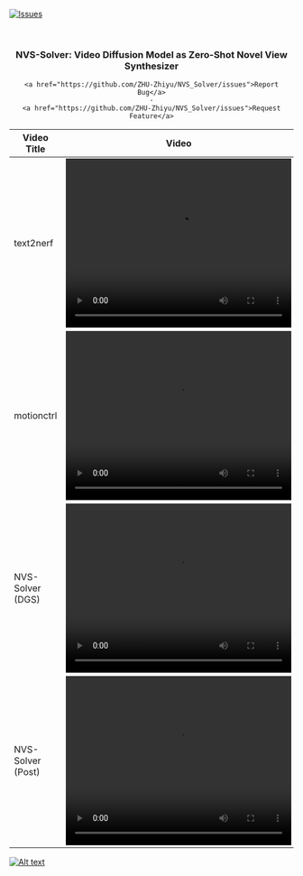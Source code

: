 <!-- Improved compatibility of back to top link: See: https://github.com/ZHU-Zhiyu/NVS_Solver/pull/73 -->
<a name="readme-top"></a>

[![Issues][issues-shield]][issues-url]
<!-- [![MIT License][license-shield]][license-url] -->
<!-- [![MyHomePage][linkedin-shield]][linkedin-url] -->

<!-- PROJECT LOGO -->
<br />
<div align="center">

  <h3 align="center">NVS-Solver: Video Diffusion Model as Zero-Shot Novel View Synthesizer</h3>
  <p align="center">
  
    <a href="https://github.com/ZHU-Zhiyu/NVS_Solver/issues">Report Bug</a>
    ·
    <a href="https://github.com/ZHU-Zhiyu/NVS_Solver/issues">Request Feature</a>
  </p>
</div>

| Video Title       | Video                                |
|-------------------|--------------------------------------|
| text2nerf | <video controls width="400" height="300" style="display:block; margin: 0 auto;"><source src="./Assests/Single/Ours/palace.mp4" type="video/mp4"></video> |
| motionctrl| <video controls width="400" height="300" style="display:block; margin: 0 auto;"><source src="./Assests/Single/Ours/palace.mp4" type="video/mp4"></video> |
| NVS-Solver (DGS)  | <video controls width="400" height="300" style="display:block; margin: 0 auto;"><source src="./Assests/Single/Ours/palace.mp4" type="video/mp4"></video> |
| NVS-Solver (Post) | <video controls width="400" height="300" style="display:block; margin: 0 auto;"><source src="./Assests/Single/Ours/palace.mp4" type="video/mp4"></video> |

[![Alt text](https://img.youtube.com/vi/KLnj7ch6big/0.jpg)](https://www.youtube.com/watch?v=KLnj7ch6big)

[contributors-shield]: https://img.shields.io/github/contributors/ZHU-Zhiyu/NVS_Solver.svg?style=for-the-badge
[contributors-url]: https://github.com/ZHU-Zhiyu/NVS_Solver/graphs/contributors
[forks-shield]: https://img.shields.io/github/forks/ZHU-Zhiyu/NVS_Solver.svg?style=for-the-badge
[forks-url]: https://github.com/ZHU-Zhiyu/NVS_Solver/network/members
[stars-shield]: https://img.shields.io/github/stars/ZHU-Zhiyu/NVS_Solver.svg?style=for-the-badge
[stars-url]: https://github.com/ZHU-Zhiyu/NVS_Solver/stargazers
[issues-shield]: https://img.shields.io/github/issues/ZHU-Zhiyu/NVS_Solver.svg?style=for-the-badge
[issues-url]: https://github.com/ZHU-Zhiyu/NVS_Solver/issues
[license-shield]: https://img.shields.io/github/license/ZHU-Zhiyu/NVS_Solver.svg?style=for-the-badge
[license-url]: https://github.com/ZHU-Zhiyu/NVS_Solver/blob/master/LICENSE.txt
